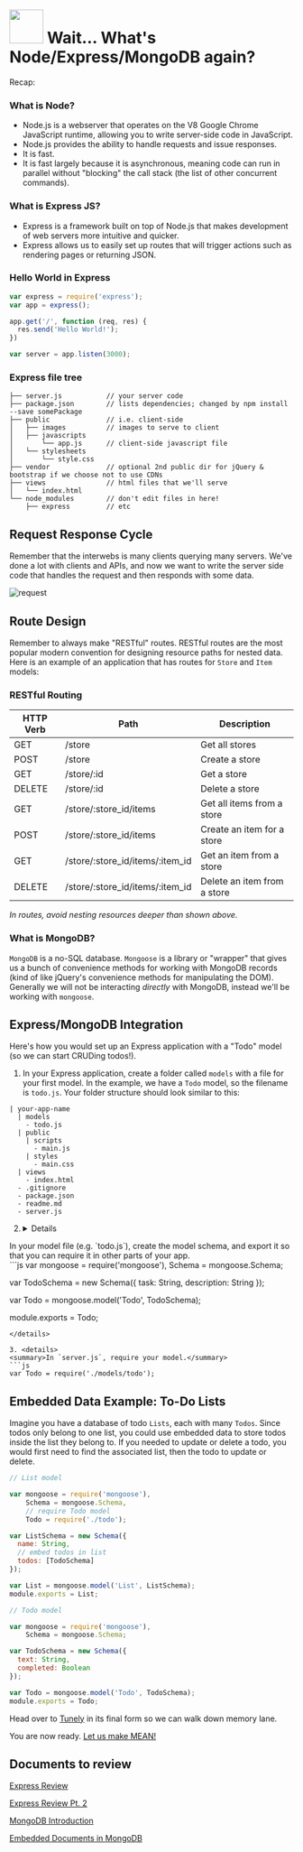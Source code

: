 # <img src="https://cloud.githubusercontent.com/assets/7833470/10423298/ea833a68-7079-11e5-84f8-0a925ab96893.png" width="60"> Wait... What's Node/Express/MongoDB again?

Recap:

### What is Node?
- Node.js is a webserver that operates on the V8 Google Chrome JavaScript runtime, allowing you to write server-side code in JavaScript.
- Node.js provides the ability to handle requests and issue responses.
- It is fast.
- It is fast largely because it is asynchronous, meaning code can run in parallel without "blocking" the call stack (the list of other concurrent commands).

### What is Express JS?
- Express is a framework built on top of Node.js that makes development of web servers more intuitive and quicker.
- Express allows us to easily set up routes that will trigger actions such as rendering pages or returning JSON.

### Hello World in Express  

```javascript
var express = require('express');
var app = express();

app.get('/', function (req, res) {
  res.send('Hello World!');
})

var server = app.listen(3000);
```  

### Express file tree

```
├── server.js           // your server code
├── package.json        // lists dependencies; changed by npm install --save somePackage
├── public              // i.e. client-side
│   ├── images          // images to serve to client
│   ├── javascripts
│       └── app.js      // client-side javascript file
│   └── stylesheets
│       └── style.css
├── vendor              // optional 2nd public dir for jQuery & bootstrap if we choose not to use CDNs
├── views               // html files that we'll serve
│   └── index.html
└── node_modules        // don't edit files in here!
    ├── express         // etc
```

## Request Response Cycle

Remember that the interwebs is many clients querying many servers. We've done a lot with clients and APIs, and now we want to write the server side code that handles the request and then responds with some data.

![request](http://i.imgur.com/YXgj8.png)  


## Route Design

Remember to always make "RESTful" routes. RESTful routes are the most popular modern convention for designing resource paths for nested data. Here is an example of an application that has routes for `Store` and `Item` models:

### RESTful Routing

| **HTTP Verb** | **Path** | **Description** |
|---|---|---|
| GET | /store | Get all stores |
| POST | /store | Create a store |
| GET | /store/:id | Get a store |
| DELETE | /store/:id | Delete a store |
| GET | /store/:store_id/items | Get all items from a store |
| POST | /store/:store_id/items | Create an item for a store |
| GET | /store/:store_id/items/:item_id | Get an item from a store |
| DELETE | /store/:store_id/items/:item_id | Delete an item from a store |

*In routes, avoid nesting resources deeper than shown above.*

### What is MongoDB?

`MongoDB` is a no-SQL database. `Mongoose` is a library or "wrapper" that gives us a bunch of convenience methods for working with MongoDB records (kind of like jQuery's convenience methods for manipulating the DOM). Generally we will not be interacting _directly_ with MongoDB, instead we'll be working with `mongoose`.

## Express/MongoDB Integration
Here's how you would set up an Express application with a "Todo" model (so we can start CRUDing todos!).

1. In your Express application, create a folder called `models` with a file for your first model. In the example, we have a `Todo` model, so the filename is `todo.js`. Your folder structure should look similar to this:

  ```
  | your-app-name
    | models
      - todo.js
    | public
      | scripts
        - main.js
      | styles
        - main.css
    | views
      - index.html
    - .gitignore
    - package.json
    - readme.md
    - server.js
  ```

2. <details>
  <summary>In your model file (e.g. `todo.js`), create the model schema, and export it so that you can require it in other parts of your app.</summary>
  ```js
  var mongoose = require('mongoose'),
    Schema = mongoose.Schema;

  var TodoSchema = new Schema({
    task: String,
    description: String
  });

  var Todo = mongoose.model('Todo', TodoSchema);

  module.exports = Todo;
  ```
</details>

3. <details>
  <summary>In `server.js`, require your model.</summary>
  ```js
  var Todo = require('./models/todo');
  ```
</details>

## Embedded Data Example: To-Do Lists

Imagine you have a database of todo `Lists`, each with many `Todos`. Since todos only belong to one list, you could use embedded data to store todos inside the list they belong to. If you needed to update or delete a todo, you would first need to find the associated list, then the todo to update or delete.

```js
// List model

var mongoose = require('mongoose'),
    Schema = mongoose.Schema,
    // require Todo model
    Todo = require('./todo');

var ListSchema = new Schema({
  name: String,
  // embed todos in list
  todos: [TodoSchema]
});

var List = mongoose.model('List', ListSchema);
module.exports = List;
```

```js
// Todo model

var mongoose = require('mongoose'),
    Schema = mongoose.Schema;

var TodoSchema = new Schema({
  text: String,
  completed: Boolean
});

var Todo = mongoose.model('Todo', TodoSchema);
module.exports = Todo;
```



Head over to [Tunely](https://github.com/sf-wdi-25/tunely/tree/solutions_sprint_6) in its final form so we can walk down memory lane.

You are now ready.  [Let us make MEAN!](https://github.com/sf-wdi-25/mean_todo)

## Documents to review

[Express Review](https://github.com/sf-wdi-25/notes/tree/master/week-03-ajax-json-express/day-03-intro-express/dawn-express)  

[Express Review Pt. 2](https://github.com/sf-wdi-25/notes/tree/master/week-03-ajax-json-express/day-03-intro-express/dusk-express)  

[MongoDB Introduction](https://github.com/sf-wdi-25/notes/tree/master/week-04-mongo-database/day-01-mongo/dawn-mongo)  

[Embedded Documents in MongoDB](https://github.com/sf-wdi-25/notes/tree/master/week-04-mongo-database/day-01-mongo/dusk-schemas_and_embedding)





